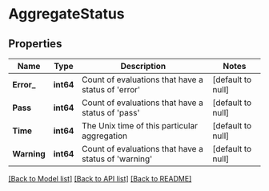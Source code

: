 # AggregateStatus

## Properties
Name | Type | Description | Notes
------------ | ------------- | ------------- | -------------
**Error_** | **int64** | Count of evaluations that have a status of &#x27;error&#x27; | [default to null]
**Pass** | **int64** | Count of evaluations that have a status of &#x27;pass&#x27; | [default to null]
**Time** | **int64** | The Unix time of this particular aggregation | [default to null]
**Warning** | **int64** | Count of evaluations that have a status of &#x27;warning&#x27; | [default to null]

[[Back to Model list]](../README.md#documentation-for-models) [[Back to API list]](../README.md#documentation-for-api-endpoints) [[Back to README]](../README.md)

